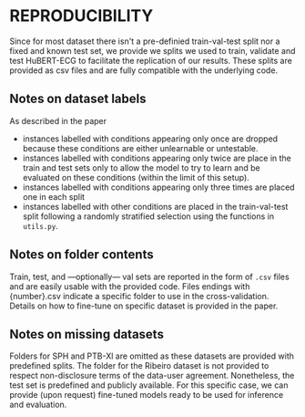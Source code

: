 # REPRODUCIBILITY

Since for most dataset there isn't a pre-definied train-val-test split nor a fixed and known test set, we provide we splits we used to train, validate and test HuBERT-ECG to facilitate the replication of our results.
These splits are provided as csv files and are fully compatible with the underlying code.

## Notes on dataset labels
As described in the paper
- instances labelled with conditions appearing only once are dropped because these conditions are either unlearnable or untestable.
- instances labelled with conditions appearing only twice are place in the train and test sets only to allow the model to try to learn and be evaluated on these conditions (within the limit of this setup).
- instances labelled with conditions appearing only three times are placed one in each split
- instances labelled with other conditions are placed in the train-val-test split following a randomly stratified selection using the functions in `utils.py`.

## Notes on folder contents
Train, test, and —optionally— val sets are reported in the form of `.csv` files and are easily usable with the provided code.
Files endings with {number}.csv indicate a specific folder to use in the cross-validation.
Details on how to fine-tune on specific dataset is provided in the paper.

## Notes on missing datasets
Folders for SPH and PTB-Xl are omitted as these datasets are provided with predefined splits.
The folder for the Ribeiro dataset is not provided to respect non-disclosure terms of the data-user agreement. Nonetheless, the test set is predefined and publicly available. For this specific case, we can provide (upon request) fine-tuned models ready to be used for inference and evaluation.
